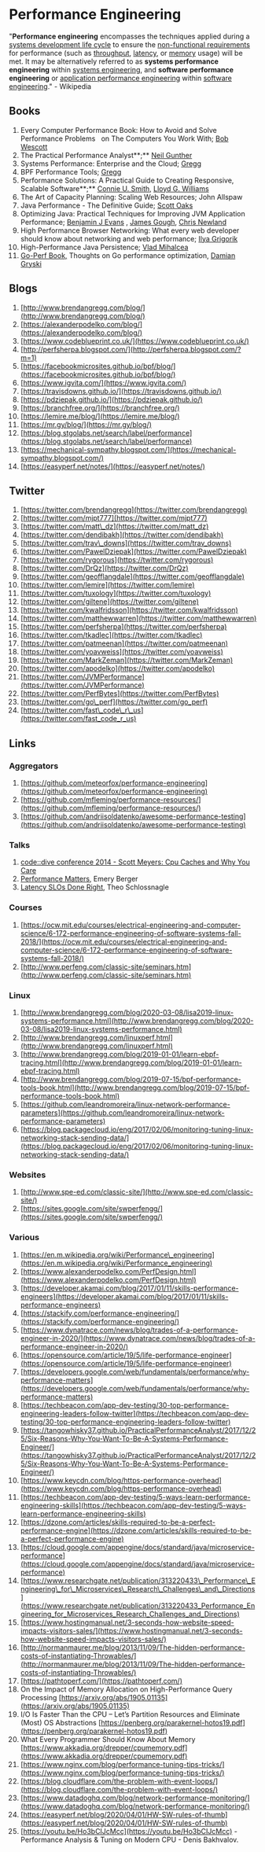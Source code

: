 # Performance Engineering

"**Performance engineering** encompasses the techniques applied during a [systems development life cycle](https://en.m.wikipedia.org/wiki/Systems_development_life_cycle) to ensure the [non-functional requirements](https://en.m.wikipedia.org/wiki/Non-functional_requirement) for performance \(such as [throughput](https://en.m.wikipedia.org/wiki/Throughput), [latency](https://en.m.wikipedia.org/wiki/Latency_%28engineering%29), or [memory](https://en.m.wikipedia.org/wiki/Computer_memory) usage\) will be met. It may be alternatively referred to as **systems performance engineering** within [systems engineering](https://en.m.wikipedia.org/wiki/Systems_engineering), and **software performance engineering** or [application performance engineering](https://en.m.wikipedia.org/wiki/Application_performance_engineering) within [software engineering](https://en.m.wikipedia.org/wiki/Software_engineering)." - Wikipedia

## Books

1. Every Computer Performance Book: How to Avoid and Solve Performance Problems     on The Computers You Work With; [Bob Wescott](https://www.amazon.com/Bob-Wescott/e/B00C7CHP34/ref=dp_byline_cont_book_1) 
2. The Practical Performance Analyst**;** [Neil Gunther](https://www.amazon.co.uk/s/ref=dp_byline_sr_book_1?ie=UTF8&field-author=Neil+Gunther&text=Neil+Gunther&sort=relevancerank&search-alias=books-uk) 
3. Systems Performance: Enterprise and the Cloud; [Gregg](https://www.amazon.com/Brendan-Gregg/e/B004GG0SEW)
4. BPF Performance Tools; [Gregg](https://www.amazon.com/Brendan-Gregg/e/B004GG0SEW)
5. Performance Solutions: A Practical Guide to Creating Responsive, Scalable Software**;**  [Connie U. Smith](https://www.amazon.com/Connie-U-Smith/e/B001IQXC9Q/ref=dp_byline_cont_book_1), [Lloyd G. Williams](https://www.amazon.com/s/ref=dp_byline_sr_book_2?ie=UTF8&field-author=Lloyd+G.+Williams&text=Lloyd+G.+Williams&sort=relevancerank&search-alias=books)
6. The Art of Capacity Planning: Scaling Web Resources; John Allspaw
7. Java Performance - The Definitive Guide; [Scott Oaks](https://www.amazon.com/Scott-Oaks/e/B000APH2E2)
8. Optimizing Java: Practical Techniques for Improving JVM Application Performance;  [Benjamin J Evans](https://www.amazon.com/Benjamin-J-Evans/e/B07DGL1TM4/ref=dp_byline_cont_book_1) , [James Gough](https://www.amazon.com/s/ref=dp_byline_sr_book_2?ie=UTF8&field-author=James+Gough&text=James+Gough&sort=relevancerank&search-alias=books), [Chris Newland](https://www.amazon.com/Chris-Newland/e/B07L4YL11R/ref=dp_byline_cont_book_3)
9. High Performance Browser Networking: What every web developer should know about networking and web performance; [Ilya Grigorik](https://www.amazon.com/Ilya-Grigorik/e/B00CNKCS1E/ref=dp_byline_cont_ebooks_1)
10. High-Performance Java Persistence; [Vlad Mihalcea](https://www.amazon.com/Vlad-Mihalcea/e/B01N8PGJ7E/ref=dp_byline_cont_book_1) 
11. [Go-Perf Book,](https://github.com/dgryski/go-perfbook) Thoughts on Go performance optimization, [Damian Gryski](https://twitter.com/dgryski)

## Blogs

1. [http://www.brendangregg.com/blog/](http://www.brendangregg.com/blog/)
2. [https://alexanderpodelko.com/blog/](https://alexanderpodelko.com/blog/)
3. [https://www.codeblueprint.co.uk/](https://www.codeblueprint.co.uk/)
4. [http://perfsherpa.blogspot.com/](http://perfsherpa.blogspot.com/?m=1)
5. [https://facebookmicrosites.github.io/bpf/blog/](https://facebookmicrosites.github.io/bpf/blog/)
6. [https://www.igvita.com/](https://www.igvita.com/)
7. [https://travisdowns.github.io/](https://travisdowns.github.io/)
8. [https://pdziepak.github.io/](https://pdziepak.github.io/)
9. [https://branchfree.org/](https://branchfree.org/)
10. [https://lemire.me/blog/](https://lemire.me/blog/)
11. [https://mr.gy/blog/](https://mr.gy/blog/)
12. [https://blog.stgolabs.net/search/label/performance](https://blog.stgolabs.net/search/label/performance)
13. [https://mechanical-sympathy.blogspot.com/](https://mechanical-sympathy.blogspot.com/) 
14. [https://easyperf.net/notes/](https://easyperf.net/notes/)

## Twitter

1. [https://twitter.com/brendangregg](https://twitter.com/brendangregg)
2. [https://twitter.com/mjpt777](https://twitter.com/mjpt777)
3. [https://twitter.com/matt\_dz](https://twitter.com/matt_dz)
4. [https://twitter.com/dendibakh](https://twitter.com/dendibakh)
5. [https://twitter.com/trav\_downs](https://twitter.com/trav_downs)
6. [https://twitter.com/PawelDziepak](https://twitter.com/PawelDziepak)
7. [https://twitter.com/rygorous](https://twitter.com/rygorous)
8. [https://twitter.com/DrQz](https://twitter.com/DrQz)
9. [https://twitter.com/geofflangdale](https://twitter.com/geofflangdale)
10. [https://twitter.com/lemire](https://twitter.com/lemire)
11. [https://twitter.com/tuxology](https://twitter.com/tuxology)
12. [https://twitter.com/giltene](https://twitter.com/giltene)
13. [https://twitter.com/kwalfridsson](https://twitter.com/kwalfridsson)
14. [https://twitter.com/matthewwarren](https://twitter.com/matthewwarren)
15. [https://twitter.com/perfsherpa](https://twitter.com/perfsherpa)
16. [https://twitter.com/tkadlec](https://twitter.com/tkadlec)
17. [https://twitter.com/patmeenan](https://twitter.com/patmeenan)
18. [https://twitter.com/yoavweiss](https://twitter.com/yoavweiss)
19. [https://twitter.com/MarkZeman](https://twitter.com/MarkZeman)
20. [https://twitter.com/apodelko](https://twitter.com/apodelko)
21. [https://twitter.com/JVMPerformance](https://twitter.com/JVMPerformance)
22. [https://twitter.com/PerfBytes](https://twitter.com/PerfBytes)
23. [https://twitter.com/go\_perf](https://twitter.com/go_perf)
24. [https://twitter.com/fast\_code\_r\_us](https://twitter.com/fast_code_r_us)

## Links

### Aggregators

1. [https://github.com/meteorfox/performance-engineering](https://github.com/meteorfox/performance-engineering)
2. [https://github.com/mfleming/performance-resources/](https://github.com/mfleming/performance-resources/)
3. [https://github.com/andriisoldatenko/awesome-performance-testing](https://github.com/andriisoldatenko/awesome-performance-testing)

### Talks

1. [code::dive conference 2014 - Scott Meyers: Cpu Caches and Why You Care](https://www.youtube.com/watch?v=WDIkqP4JbkE)
2. [Performance Matters](https://youtu.be/r-TLSBdHe1A), Emery Berger
3. [Latency SLOs Done Right](https://www.usenix.org/conference/srecon19asia/presentation/schlossnagle-latency), Theo Schlossnagle

### Courses

1. [https://ocw.mit.edu/courses/electrical-engineering-and-computer-science/6-172-performance-engineering-of-software-systems-fall-2018/](https://ocw.mit.edu/courses/electrical-engineering-and-computer-science/6-172-performance-engineering-of-software-systems-fall-2018/)
2. [http://www.perfeng.com/classic-site/seminars.htm](http://www.perfeng.com/classic-site/seminars.htm)

### Linux

1. [http://www.brendangregg.com/blog/2020-03-08/lisa2019-linux-systems-performance.html](http://www.brendangregg.com/blog/2020-03-08/lisa2019-linux-systems-performance.html)
2. [http://www.brendangregg.com/linuxperf.html](http://www.brendangregg.com/linuxperf.html)
3. [http://www.brendangregg.com/blog/2019-01-01/learn-ebpf-tracing.html](http://www.brendangregg.com/blog/2019-01-01/learn-ebpf-tracing.html)
4. [http://www.brendangregg.com/blog/2019-07-15/bpf-performance-tools-book.html](http://www.brendangregg.com/blog/2019-07-15/bpf-performance-tools-book.html)
5. [https://github.com/leandromoreira/linux-network-performance-parameters](https://github.com/leandromoreira/linux-network-performance-parameters)
6. [https://blog.packagecloud.io/eng/2017/02/06/monitoring-tuning-linux-networking-stack-sending-data/](https://blog.packagecloud.io/eng/2017/02/06/monitoring-tuning-linux-networking-stack-sending-data/)

### Websites

1. [http://www.spe-ed.com/classic-site/](http://www.spe-ed.com/classic-site/)
2. [https://sites.google.com/site/swperfengg/](https://sites.google.com/site/swperfengg/)

### Various

1. [https://en.m.wikipedia.org/wiki/Performance\_engineering](https://en.m.wikipedia.org/wiki/Performance_engineering)
2. [https://www.alexanderpodelko.com/PerfDesign.html](https://www.alexanderpodelko.com/PerfDesign.html)
3. [https://developer.akamai.com/blog/2017/01/11/skills-performance-engineers](https://developer.akamai.com/blog/2017/01/11/skills-performance-engineers)
4. [https://stackify.com/performance-engineering/](https://stackify.com/performance-engineering/)
5. [https://www.dynatrace.com/news/blog/trades-of-a-performance-engineer-in-2020/](https://www.dynatrace.com/news/blog/trades-of-a-performance-engineer-in-2020/)
6. [https://opensource.com/article/19/5/life-performance-engineer](https://opensource.com/article/19/5/life-performance-engineer)
7. [https://developers.google.com/web/fundamentals/performance/why-performance-matters](https://developers.google.com/web/fundamentals/performance/why-performance-matters)
8. [https://techbeacon.com/app-dev-testing/30-top-performance-engineering-leaders-follow-twitter](https://techbeacon.com/app-dev-testing/30-top-performance-engineering-leaders-follow-twitter)
9. [https://tangowhisky37.github.io/PracticalPerformanceAnalyst/2017/12/25/Six-Reasons-Why-You-Want-To-Be-A-Systems-Performance-Engineer/](https://tangowhisky37.github.io/PracticalPerformanceAnalyst/2017/12/25/Six-Reasons-Why-You-Want-To-Be-A-Systems-Performance-Engineer/)
10. [https://www.keycdn.com/blog/https-performance-overhead](https://www.keycdn.com/blog/https-performance-overhead)
11. [https://techbeacon.com/app-dev-testing/5-ways-learn-performance-engineering-skills](https://techbeacon.com/app-dev-testing/5-ways-learn-performance-engineering-skills)
12. [https://dzone.com/articles/skills-required-to-be-a-perfect-performance-engine](https://dzone.com/articles/skills-required-to-be-a-perfect-performance-engine)
13. [https://cloud.google.com/appengine/docs/standard/java/microservice-performance](https://cloud.google.com/appengine/docs/standard/java/microservice-performance)
14. [https://www.researchgate.net/publication/313220433\_Performance\_Engineering\_for\_Microservices\_Research\_Challenges\_and\_Directions](https://www.researchgate.net/publication/313220433_Performance_Engineering_for_Microservices_Research_Challenges_and_Directions)
15. [https://www.hostingmanual.net/3-seconds-how-website-speed-impacts-visitors-sales/](https://www.hostingmanual.net/3-seconds-how-website-speed-impacts-visitors-sales/)
16. [http://normanmaurer.me/blog/2013/11/09/The-hidden-performance-costs-of-instantiating-Throwables/](http://normanmaurer.me/blog/2013/11/09/The-hidden-performance-costs-of-instantiating-Throwables/)
17. [https://pathtoperf.com/](https://pathtoperf.com/)
18. On the Impact of Memory Allocation on High-Performance Query Processing [https://arxiv.org/abs/1905.01135](https://arxiv.org/abs/1905.01135)
19. I/O Is Faster Than the CPU – Let’s Partition Resources and Eliminate \(Most\) OS Abstractions [https://penberg.org/parakernel-hotos19.pdf](https://penberg.org/parakernel-hotos19.pdf)
20. What Every Programmer Should Know About Memory [https://www.akkadia.org/drepper/cpumemory.pdf](https://www.akkadia.org/drepper/cpumemory.pdf)
21. [https://www.nginx.com/blog/performance-tuning-tips-tricks/](https://www.nginx.com/blog/performance-tuning-tips-tricks/)
22. [https://blog.cloudflare.com/the-problem-with-event-loops/](https://blog.cloudflare.com/the-problem-with-event-loops/)
23. [https://www.datadoghq.com/blog/network-performance-monitoring/](https://www.datadoghq.com/blog/network-performance-monitoring/)
24. [https://easyperf.net/blog/2020/04/01/HW-SW-rules-of-thumb](https://easyperf.net/blog/2020/04/01/HW-SW-rules-of-thumb)
25. [https://youtu.be/Ho3bCIJcMcc](https://youtu.be/Ho3bCIJcMcc) - Performance Analysis & Tuning on Modern CPU - Denis Bakhvalov.



